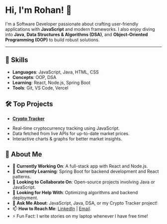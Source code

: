 # Hi, I'm Rohan! 👋

I'm a Software Developer passionate about crafting user-friendly applications with **JavaScript** and modern frameworks. I also enjoy diving into **Java**, **Data Structures & Algorithms (DSA)**, and **Object-Oriented Programming (OOP)** to build robust solutions.

---

## 🌟 Skills
- **Languages**: JavaScript, Java, HTML, CSS
- **Concepts**: OOP, DSA
- **Learning**: React, Node.js, Spring Boot
- **Tools**: Git, VS Code, Vercel
  
## 🛠️ Top Projects
- **[Crypto Tracker](https://crypto-tracker-one-steel.vercel.app/)**  
 *  Real-time cryptocurrency tracking using JavaScript.
 *  Data fetched from live APIs for up-to-date market prices.
 *  Interactive charts & graphs for better market insights.


## 🚀 About Me
- 🔭 **Currently Working On**: A full-stack app with React and Node.js.
- 🌱 **Currently Learning**: Spring Boot for backend development and React patterns.
- 👯 **Looking to Collaborate On**: Open-source projects involving Java or JavaScript.
- 🤔 **Looking for Help With**: Optimizing algorithms and backend deployment.
- 💬 **Ask Me About**: JavaScript, Java, DSA, or my Crypto Tracker project!
- 📫 **How to Reach Me**: [LinkedIn](https://www.linkedin.com/in/rohit-rawat-developer/) | [Email](mailto:rohanrwt9278@gmail.com).
- ⚡ Fun Fact: I write stories on my laptop whenever I have free time!

